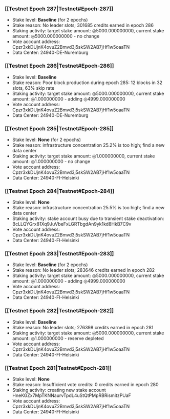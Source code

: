 ### [[Testnet Epoch 287|Testnet#Epoch-287]]
* Stake level: **Baseline** (for 2 epochs)
* Stake reason: No leader slots; 301685 credits earned in epoch 286
* Staking activity: target stake amount: ◎5000.000000000, current stake amount: ◎5000.000000000 - no change
* Vote account address: Cpzr3xkDUjnK4ovuZ2Bmvd3j5skSW2AB7jHf1w5oaaTN
* Data Center: 24940-DE-Nuremburg
### [[Testnet Epoch 286|Testnet#Epoch-286]]
* Stake level: **Baseline**
* Stake reason: Poor block production during epoch 285: 12 blocks in 32 slots, 63% skip rate
* Staking activity: target stake amount: ◎5000.000000000, current stake amount: ◎1.000000000 - adding ◎4999.000000000
* Vote account address: Cpzr3xkDUjnK4ovuZ2Bmvd3j5skSW2AB7jHf1w5oaaTN
* Data Center: 24940-DE-Nuremburg
### [[Testnet Epoch 285|Testnet#Epoch-285]]
* Stake level: **None** (for 2 epochs)
* Stake reason: infrastructure concentration 25.2% is too high; find a new data center
* Staking activity: target stake amount: ◎1.000000000, current stake amount: ◎1.000000000 - no change
* Vote account address: Cpzr3xkDUjnK4ovuZ2Bmvd3j5skSW2AB7jHf1w5oaaTN
* Data Center: 24940-FI-Helsinki
### [[Testnet Epoch 284|Testnet#Epoch-284]]
* Stake level: **None**
* Stake reason: infrastructure concentration 25.5% is too high; find a new data center
* Staking activity: stake account busy due to transient stake deactivation: BcLLQYGrx81Xq9JuVbeFxLGRTbgdAn9yk1kd8HkB7C9v
* Vote account address: Cpzr3xkDUjnK4ovuZ2Bmvd3j5skSW2AB7jHf1w5oaaTN
* Data Center: 24940-FI-Helsinki
### [[Testnet Epoch 283|Testnet#Epoch-283]]
* Stake level: **Baseline** (for 2 epochs)
* Stake reason: No leader slots; 283646 credits earned in epoch 282
* Staking activity: target stake amount: ◎5000.000000000, current stake amount: ◎1.000000000 - adding ◎4999.000000000
* Vote account address: Cpzr3xkDUjnK4ovuZ2Bmvd3j5skSW2AB7jHf1w5oaaTN
* Data Center: 24940-FI-Helsinki
### [[Testnet Epoch 282|Testnet#Epoch-282]]
* Stake level: **Baseline**
* Stake reason: No leader slots; 276398 credits earned in epoch 281
* Staking activity: target stake amount: ◎5000.000000000, current stake amount: ◎1.000000000 - reserve depleted
* Vote account address: Cpzr3xkDUjnK4ovuZ2Bmvd3j5skSW2AB7jHf1w5oaaTN
* Data Center: 24940-FI-Helsinki
### [[Testnet Epoch 281|Testnet#Epoch-281]]
* Stake level: **None**
* Stake reason: Insufficient vote credits: 0 credits earned in epoch 280
* Staking activity: creating new stake account HneKGZx7MpTKNNaurvTpdL4uStQtPMpRBRismitzPUaF
* Vote account address: Cpzr3xkDUjnK4ovuZ2Bmvd3j5skSW2AB7jHf1w5oaaTN
* Data Center: 24940-FI-Helsinki